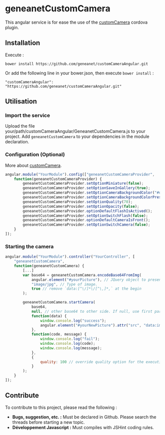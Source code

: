# geneanetCustomCamera

This angular service is for ease the use of the [customCamera](https://github.com/geneanet/customCamera) cordova plugin.

## Installation

Execute :

    bower install https://github.com/geneanet/customCameraAngular.git

Or add the following line in your bower.json, then execute `bower install` :

    "customCameraAngular": "https://github.com/geneanet/customCameraAngular.git"

## Utilisation

### Import the service

Upload the file your/path/customCameraAngular/GeneanetCustomCamera.js to your project. Add `geneanetCustomCamera` to your dependencies in the module declaration.

### Configuration (Optional)

More about [customCamera](https://github.com/geneanet/customCamera).

``` js
angular.module("YourModule").config(["geneanetCustomCameraProvider",
    function(geneanetCustomCameraProvider) {
        geneanetCustomCameraProvider.setOptionMiniature(false);
        geneanetCustomCameraProvider.setOptionSaveInGallery(true);
        geneanetCustomCameraProvider.setOptionCameraBackgroundColor("#d45f13");
        geneanetCustomCameraProvider.setOptionCameraBackgroundColorPressed("#145612");
        geneanetCustomCameraProvider.setOptionQuality(70);
        geneanetCustomCameraProvider.setOptionOpacity(false);
        geneanetCustomCameraProvider.optionDefaultFlashIsActived();
        geneanetCustomCameraProvider.setOptionSwitchFlash(false);
        geneanetCustomCameraProvider.optionDefaultCameraIsFront();
        geneanetCustomCameraProvider.setOptionSwitchCamera(false);
    }
]);
```

### Starting the camera

``` js
angular.module("YourModule").controller("YourController", [
    "geneanetCustomCamera",
    function(geneanetCustomCamera) {
        [...]
        var base64 = geneanetCustomCamera.encodeBase64FromImg(
            angular.element("#yourPicture"), // JQuery object to present your picture for the background.
            "image/jpg", // Type of image.
            true // remove `data:[^\/]*\/[^\,]*,` at the begin
        );

        geneanetCustomCamera.startCamera(
            base64,
            null, // other base64 to other side. If null, use first parameter.
            function(data) {
                window.console.log("success");
                angular.element("#yourNewPicture").attr("src", "data:image/jpeg;base64,"+data);
            },
            function(code, message) {
                window.console.log("fail");
                window.console.log(code);
                window.console.log(message);
            },
            {
                quality: 100 // override quality option for the execution. Can override all options.
            }
        );
    }
]);
```

## Contribute

To contribute to this project, please read the following :
+ **Bugs, suggestion, etc. :** Must be declared in Github. Please search the threads before starting a new topic.
+ **Développement Javascript :** Must compiles with JSHint coding rules.
